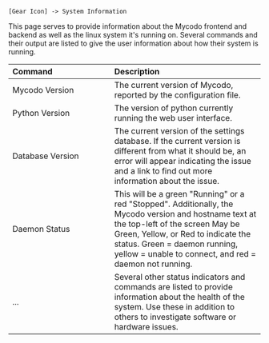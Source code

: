 `[Gear Icon] -> System Information`

This page serves to provide information about the Mycodo frontend and backend as well as the linux system it's running on. Several commands and their output are listed to give the user information about how their system is running.

<table>
<col width="40%" />
<col width="59%" />
<thead>
<tr class="header">
<th align="left">Command</th>
<th align="left">Description</th>
</tr>
</thead>
<tbody>
<tr class="odd">
<td align="left">Mycodo Version</td>
<td align="left">The current version of Mycodo, reported by the configuration file.</td>
</tr>
<tr class="even">
<td align="left">Python Version</td>
<td align="left">The version of python currently running the web user interface.</td>
</tr>
<tr class="odd">
<td align="left">Database Version</td>
<td align="left">The current version of the settings database. If the current version is different from what it should be, an error will appear indicating the issue and a link to find out more information about the issue.</td>
</tr>
<tr class="even">
<td align="left">Daemon Status</td>
<td align="left">This will be a green &quot;Running&quot; or a red &quot;Stopped&quot;. Additionally, the Mycodo version and hostname text at the top-left of the screen May be Green, Yellow, or Red to indicate the status. Green = daemon running, yellow = unable to connect, and red = daemon not running.</td>
</tr>
<tr class="odd">
<td align="left">...</td>
<td align="left">Several other status indicators and commands are listed to provide information about the health of the system. Use these in addition to others to investigate software or hardware issues.</td>
</tr>
</tbody>
</table>